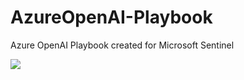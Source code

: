 # AzureOpenAI-Playbook
Azure OpenAI Playbook created for Microsoft Sentinel


<a href="https%3A%2F%2F%2Fportal.azure.com%2F%23create%2FMicrosoft.Template%2Furi%2Fhttps%3A%2F%2F%2Fraw.githubusercontent.com%2Fml58158%2FAzureOpenAI-
Playbook%2Fmain%2Fazuredeploy.json" target="_blank">
  <img src="https://aka.ms/deploytoazurebutton"/>
</a>
